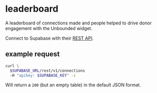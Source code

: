 # leaderboard

A leaderboard of connections made and people helped to drive donor engagement with the Unbounded widget.

Connect to Supabase with their [REST API](https://supabase.com/docs/guides/api).


## example request
```sh
curl \
  $SUPABASE_URL/rest/v1/connections
  -H "apikey: $SUPABASE_KEY" -i
```

Will return a `200` (but an empty table) in the default JSON format.